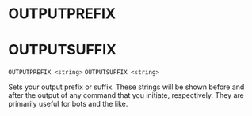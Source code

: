 # OUTPUTPREFIX
# OUTPUTSUFFIX
`OUTPUTPREFIX <string>`
`OUTPUTSUFFIX <string>`

Sets your output prefix or suffix. These strings will be shown before and after the output of any command that you initiate, respectively. They are primarily useful for bots and the like.

